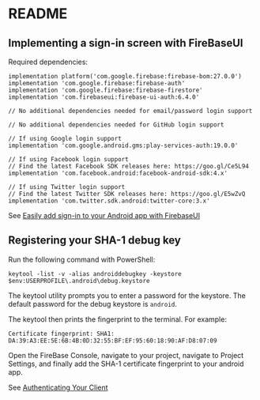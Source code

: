 # README

## Implementing a sign-in screen with FireBaseUI

Required dependencies:
```
implementation platform('com.google.firebase:firebase-bom:27.0.0')
implementation 'com.google.firebase:firebase-auth'
implementation 'com.google.firebase:firebase-firestore'
implementation 'com.firebaseui:firebase-ui-auth:6.4.0'

// No additional dependencies needed for email/password login support

// No additional dependencies needed for GitHub login support

// If using Google login support
implementation 'com.google.android.gms:play-services-auth:19.0.0'

// If using Facebook login support
// Find the latest Facebook SDK releases here: https://goo.gl/Ce5L94
implementation 'com.facebook.android:facebook-android-sdk:4.x'

// If using Twitter login support
// Find the latest Twitter SDK releases here: https://goo.gl/E5wZvQ
implementation 'com.twitter.sdk.android:twitter-core:3.x'
```

See [Easily add sign-in to your Android app with FirebaseUI](https://firebase.google.com/docs/auth/android/firebaseui)

## Registering your SHA-1 debug key

Run the following command with PowerShell:
```
keytool -list -v -alias androiddebugkey -keystore $env:USERPROFILE\.android\debug.keystore
```
The keytool utility prompts you to enter a password for the keystore. The default password for the debug keystore is `android`. 

The keytool then prints the fingerprint to the terminal. For example:
```
Certificate fingerprint: SHA1: DA:39:A3:EE:5E:6B:4B:0D:32:55:BF:EF:95:60:18:90:AF:D8:07:09
```

Open the FireBase Console, navigate to your project, navigate to Project Settings, and finally add the SHA-1 certificate fingerprint to your android app.

See [Authenticating Your Client](https://developers.google.com/android/guides/client-auth)
